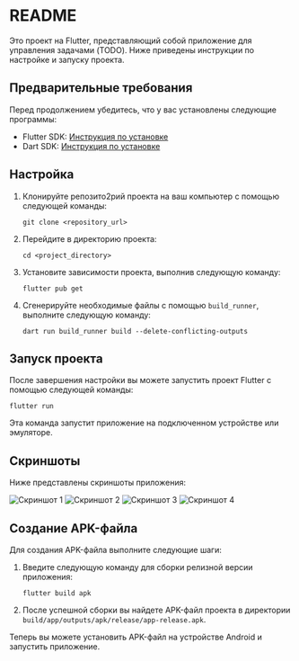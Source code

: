 # README

Это проект на Flutter, представляющий собой приложение для управления задачами (TODO). Ниже приведены инструкции по настройке и запуску проекта.

## Предварительные требования

Перед продолжением убедитесь, что у вас установлены следующие программы:

- Flutter SDK: [Инструкция по установке](https://flutter.dev/docs/get-started/install)
- Dart SDK: [Инструкция по установке](https://dart.dev/get-dart)

## Настройка

1. Клонируйте репозито2рий проекта на ваш компьютер с помощью следующей команды:

   ```shell
   git clone <repository_url>
   ```

2. Перейдите в директорию проекта:

   ```shell
   cd <project_directory>
   ```

3. Установите зависимости проекта, выполнив следующую команду:

   ```shell
   flutter pub get
   ```

4. Сгенерируйте необходимые файлы с помощью `build_runner`, выполните следующую команду:

   ```shell
   dart run build_runner build --delete-conflicting-outputs
   ```

## Запуск проекта

После завершения настройки вы можете запустить проект Flutter с помощью следующей команды:

```shell
flutter run
```

Эта команда запустит приложение на подключенном устройстве или эмуляторе.

## Скриншоты

Ниже представлены скриншоты приложения:

![Скриншот 1](screenshots/1.png)
![Скриншот 2](screenshots/2.png)
![Скриншот 3](screenshots/3.png)
![Скриншот 4](screenshots/4.png)

## Создание APK-файла

Для создания APK-файла выполните следующие шаги:

1. Введите следующую команду для сборки релизной версии приложения:

   ```shell
   flutter build apk
   ```

2. После успешной сборки вы найдете APK-файл проекта в директории `build/app/outputs/apk/release/app-release.apk`.

Теперь вы можете установить APK-файл на устройстве Android и запустить приложение.
